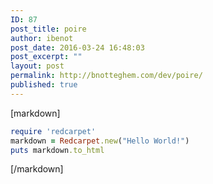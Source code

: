 ```yaml
---
ID: 87
post_title: poire
author: ibenot
post_date: 2016-03-24 16:48:03
post_excerpt: ""
layout: post
permalink: http://bnotteghem.com/dev/poire/
published: true
---
```

[markdown]
```ruby
require 'redcarpet'
markdown = Redcarpet.new("Hello World!")
puts markdown.to_html
```
[/markdown]